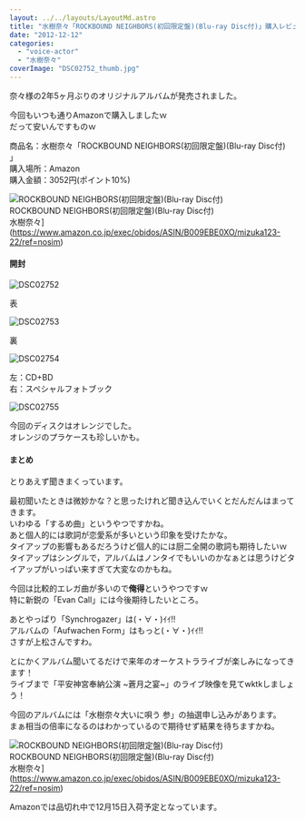 ```yaml
---
layout: ../../layouts/LayoutMd.astro
title: "水樹奈々「ROCKBOUND NEIGHBORS(初回限定盤)(Blu-ray Disc付)」購入レビュー"
date: "2012-12-12"
categories: 
  - "voice-actor"
  - "水樹奈々"
coverImage: "DSC02752_thumb.jpg"
---
```


奈々様の2年5ヶ月ぶりのオリジナルアルバムが発売されました。

今回もいつも通りAmazonで購入しましたｗ  
だって安いんですものｗ

商品名：水樹奈々「ROCKBOUND NEIGHBORS(初回限定盤)(Blu-ray Disc付) 」  
購入場所：Amazon  
購入金額：3052円(ポイント10%)

![ROCKBOUND NEIGHBORS(初回限定盤)(Blu-ray Disc付)](/archive/images/51Dj7RYbVqL._SL160_.jpg)  
ROCKBOUND NEIGHBORS(初回限定盤)(Blu-ray Disc付)  
水樹奈々](https://www.amazon.co.jp/exec/obidos/ASIN/B009EBE0XO/mizuka123-22/ref=nosim)

#### 開封

![DSC02752](/archive/images/DSC02752_thumb.jpg "DSC02752")


表

![DSC02753](/archive/images/DSC02753_thumb.jpg "DSC02753")


裏

![DSC02754](/archive/images/DSC02754_thumb.jpg "DSC02754")


左：CD+BD  
右：スペシャルフォトブック

![DSC02755](/archive/images/DSC02755_thumb.jpg "DSC02755")


今回のディスクはオレンジでした。  
オレンジのプラケースも珍しいかも。

#### まとめ

とりあえず聞きまくっています。

最初聞いたときは微妙かな？と思ったけれど聞き込んでいくとだんだんはまってきます。  
いわゆる「するめ曲」というやつですかね。  
あと個人的には歌詞が恋愛系が多いという印象を受けたかな。  
タイアップの影響もあるだろうけど個人的には厨二全開の歌詞も期待したいｗ  
タイアップはシングルで，アルバムはノンタイでもいいのかなぁとは思うけどタイアップがいっぱい来すぎて大変なのかもね。

今回は比較的エレガ曲が多いので**俺得**というやつですｗ  
特に新鋭の「Evan Call」には今後期待したいところ。

あとやっぱり「Synchrogazer」は(・∀・)ｲｲ!!  
アルバムの「Aufwachen Form」はもっと(・∀・)ｲｲ!!  
さすが上松さんですわ。

とにかくアルバム聞いてるだけで来年のオーケストラライブが楽しみになってきます！  
ライブまで「平安神宮奉納公演 ~蒼月之宴~」のライブ映像を見てwktkしましょう！

今回のアルバムには「水樹奈々大いに唄う 参」の抽選申し込みがあります。  
まぁ相当の倍率になるのはわかっているので期待せず結果を待ちますかね。

![ROCKBOUND NEIGHBORS(初回限定盤)(Blu-ray Disc付)](/archive/images/51Dj7RYbVqL._SL160_.jpg)  
ROCKBOUND NEIGHBORS(初回限定盤)(Blu-ray Disc付)  
水樹奈々](https://www.amazon.co.jp/exec/obidos/ASIN/B009EBE0XO/mizuka123-22/ref=nosim)

Amazonでは品切れ中で12月15日入荷予定となっています。
